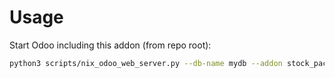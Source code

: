 # Usage

Start Odoo including this addon (from repo root):

```bash
python3 scripts/nix_odoo_web_server.py --db-name mydb --addon stock_packaging_calculator
```

